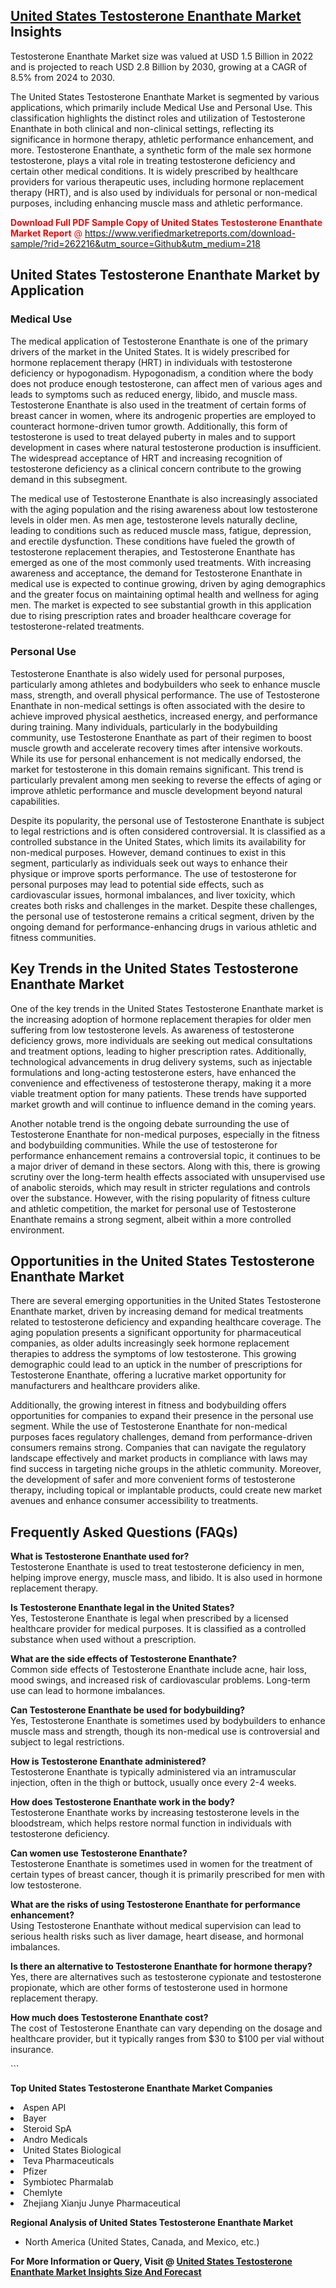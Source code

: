 <h2><a href="https://www.verifiedmarketreports.com/download-sample/?rid=262216&amp;utm_source=Github&amp;utm_medium=218" target="_blank">United States Testosterone Enanthate Market</a> Insights</h2><p>Testosterone Enanthate Market size was valued at USD 1.5 Billion in 2022 and is projected to reach USD 2.8 Billion by 2030, growing at a CAGR of 8.5% from 2024 to 2030.</p><p> <p>The United States Testosterone Enanthate Market is segmented by various applications, which primarily include Medical Use and Personal Use. This classification highlights the distinct roles and utilization of Testosterone Enanthate in both clinical and non-clinical settings, reflecting its significance in hormone therapy, athletic performance enhancement, and more. Testosterone Enanthate, a synthetic form of the male sex hormone testosterone, plays a vital role in treating testosterone deficiency and certain other medical conditions. It is widely prescribed by healthcare providers for various therapeutic uses, including hormone replacement therapy (HRT), and is also used by individuals for personal or non-medical purposes, including enhancing muscle mass and athletic performance. <p><span class=""><span style="color: #ff0000;"><strong>Download Full PDF Sample Copy of United States Testosterone Enanthate Market Report</strong> @ </span><a href="https://www.verifiedmarketreports.com/download-sample/?rid=262216&amp;utm_source=Github&amp;utm_medium=218" target="_blank">https://www.verifiedmarketreports.com/download-sample/?rid=262216&amp;utm_source=Github&amp;utm_medium=218</a></span></p></p> <h2>United States Testosterone Enanthate Market by Application</h2> <h3>Medical Use</h3> <p>The medical application of Testosterone Enanthate is one of the primary drivers of the market in the United States. It is widely prescribed for hormone replacement therapy (HRT) in individuals with testosterone deficiency or hypogonadism. Hypogonadism, a condition where the body does not produce enough testosterone, can affect men of various ages and leads to symptoms such as reduced energy, libido, and muscle mass. Testosterone Enanthate is also used in the treatment of certain forms of breast cancer in women, where its androgenic properties are employed to counteract hormone-driven tumor growth. Additionally, this form of testosterone is used to treat delayed puberty in males and to support development in cases where natural testosterone production is insufficient. The widespread acceptance of HRT and increasing recognition of testosterone deficiency as a clinical concern contribute to the growing demand in this subsegment. <p>The medical use of Testosterone Enanthate is also increasingly associated with the aging population and the rising awareness about low testosterone levels in older men. As men age, testosterone levels naturally decline, leading to conditions such as reduced muscle mass, fatigue, depression, and erectile dysfunction. These conditions have fueled the growth of testosterone replacement therapies, and Testosterone Enanthate has emerged as one of the most commonly used treatments. With increasing awareness and acceptance, the demand for Testosterone Enanthate in medical use is expected to continue growing, driven by aging demographics and the greater focus on maintaining optimal health and wellness for aging men. The market is expected to see substantial growth in this application due to rising prescription rates and broader healthcare coverage for testosterone-related treatments.</p> <h3>Personal Use</h3> <p>Testosterone Enanthate is also widely used for personal purposes, particularly among athletes and bodybuilders who seek to enhance muscle mass, strength, and overall physical performance. The use of Testosterone Enanthate in non-medical settings is often associated with the desire to achieve improved physical aesthetics, increased energy, and performance during training. Many individuals, particularly in the bodybuilding community, use Testosterone Enanthate as part of their regimen to boost muscle growth and accelerate recovery times after intensive workouts. While its use for personal enhancement is not medically endorsed, the market for testosterone in this domain remains significant. This trend is particularly prevalent among men seeking to reverse the effects of aging or improve athletic performance and muscle development beyond natural capabilities. <p>Despite its popularity, the personal use of Testosterone Enanthate is subject to legal restrictions and is often considered controversial. It is classified as a controlled substance in the United States, which limits its availability for non-medical purposes. However, demand continues to exist in this segment, particularly as individuals seek out ways to enhance their physique or improve sports performance. The use of testosterone for personal purposes may lead to potential side effects, such as cardiovascular issues, hormonal imbalances, and liver toxicity, which creates both risks and challenges in the market. Despite these challenges, the personal use of testosterone remains a critical segment, driven by the ongoing demand for performance-enhancing drugs in various athletic and fitness communities.</p> <h2>Key Trends in the United States Testosterone Enanthate Market</h2> <p>One of the key trends in the United States Testosterone Enanthate market is the increasing adoption of hormone replacement therapies for older men suffering from low testosterone levels. As awareness of testosterone deficiency grows, more individuals are seeking out medical consultations and treatment options, leading to higher prescription rates. Additionally, technological advancements in drug delivery systems, such as injectable formulations and long-acting testosterone esters, have enhanced the convenience and effectiveness of testosterone therapy, making it a more viable treatment option for many patients. These trends have supported market growth and will continue to influence demand in the coming years.</p> <p>Another notable trend is the ongoing debate surrounding the use of Testosterone Enanthate for non-medical purposes, especially in the fitness and bodybuilding communities. While the use of testosterone for performance enhancement remains a controversial topic, it continues to be a major driver of demand in these sectors. Along with this, there is growing scrutiny over the long-term health effects associated with unsupervised use of anabolic steroids, which may result in stricter regulations and controls over the substance. However, with the rising popularity of fitness culture and athletic competition, the market for personal use of Testosterone Enanthate remains a strong segment, albeit within a more controlled environment.</p> <h2>Opportunities in the United States Testosterone Enanthate Market</h2> <p>There are several emerging opportunities in the United States Testosterone Enanthate market, driven by increasing demand for medical treatments related to testosterone deficiency and expanding healthcare coverage. The aging population presents a significant opportunity for pharmaceutical companies, as older adults increasingly seek hormone replacement therapies to address the symptoms of low testosterone. This growing demographic could lead to an uptick in the number of prescriptions for Testosterone Enanthate, offering a lucrative market opportunity for manufacturers and healthcare providers alike.</p> <p>Additionally, the growing interest in fitness and bodybuilding offers opportunities for companies to expand their presence in the personal use segment. While the use of Testosterone Enanthate for non-medical purposes faces regulatory challenges, demand from performance-driven consumers remains strong. Companies that can navigate the regulatory landscape effectively and market products in compliance with laws may find success in targeting niche groups in the athletic community. Moreover, the development of safer and more convenient forms of testosterone therapy, including topical or implantable products, could create new market avenues and enhance consumer accessibility to treatments.</p> <h2>Frequently Asked Questions (FAQs)</h2> <p><strong>What is Testosterone Enanthate used for?</strong><br>Testosterone Enanthate is used to treat testosterone deficiency in men, helping improve energy, muscle mass, and libido. It is also used in hormone replacement therapy.</p> <p><strong>Is Testosterone Enanthate legal in the United States?</strong><br>Yes, Testosterone Enanthate is legal when prescribed by a licensed healthcare provider for medical purposes. It is classified as a controlled substance when used without a prescription.</p> <p><strong>What are the side effects of Testosterone Enanthate?</strong><br>Common side effects of Testosterone Enanthate include acne, hair loss, mood swings, and increased risk of cardiovascular problems. Long-term use can lead to hormone imbalances.</p> <p><strong>Can Testosterone Enanthate be used for bodybuilding?</strong><br>Yes, Testosterone Enanthate is sometimes used by bodybuilders to enhance muscle mass and strength, though its non-medical use is controversial and subject to legal restrictions.</p> <p><strong>How is Testosterone Enanthate administered?</strong><br>Testosterone Enanthate is typically administered via an intramuscular injection, often in the thigh or buttock, usually once every 2-4 weeks.</p> <p><strong>How does Testosterone Enanthate work in the body?</strong><br>Testosterone Enanthate works by increasing testosterone levels in the bloodstream, which helps restore normal function in individuals with testosterone deficiency.</p> <p><strong>Can women use Testosterone Enanthate?</strong><br>Testosterone Enanthate is sometimes used in women for the treatment of certain types of breast cancer, though it is primarily prescribed for men with low testosterone.</p> <p><strong>What are the risks of using Testosterone Enanthate for performance enhancement?</strong><br>Using Testosterone Enanthate without medical supervision can lead to serious health risks such as liver damage, heart disease, and hormonal imbalances.</p> <p><strong>Is there an alternative to Testosterone Enanthate for hormone therapy?</strong><br>Yes, there are alternatives such as testosterone cypionate and testosterone propionate, which are other forms of testosterone used in hormone replacement therapy.</p> <p><strong>How much does Testosterone Enanthate cost?</strong><br>The cost of Testosterone Enanthate can vary depending on the dosage and healthcare provider, but it typically ranges from $30 to $100 per vial without insurance.</p> ```</p><p><strong>Top United States Testosterone Enanthate Market Companies</strong></p><div data-test-id=""><p><li>Aspen API</li><li> Bayer</li><li> Steroid SpA</li><li> Andro Medicals</li><li> United States Biological</li><li> Teva Pharmaceuticals</li><li> Pfizer</li><li> Symbiotec Pharmalab</li><li> Chemlyte</li><li> Zhejiang Xianju Junye Pharmaceutical</li></p><div><strong>Regional Analysis of&nbsp;United States Testosterone Enanthate Market</strong></div><ul><li dir="ltr"><p dir="ltr">North America&nbsp;(United States, Canada, and Mexico, etc.)</p></li></ul><p><strong>For More Information or Query, Visit @&nbsp;</strong><strong><a href="https://www.verifiedmarketreports.com/product/testosterone-enanthate-market/?utm_source=Github&amp;utm_medium=218" target="_blank">United States Testosterone Enanthate Market Insights Size And Forecast</a></strong></p></div>
